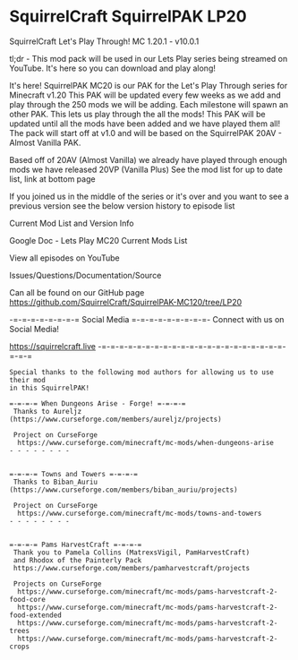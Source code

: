 # SquirrelCraft SquirrelPAK LP20

SquirrelCraft Let's Play Through! MC 1.20.1 - v10.0.1

 

tl;dr - This mod pack will be used in our Lets Play series being streamed on
YouTube. It's here so you can download and play along!

 
It's here! SquirrelPAK MC20 is our PAK for the Let's Play Through series
for Minecraft v1.20 This PAK will be updated every few weeks as we add and
play through the 250 mods we will be adding. Each milestone will spawn an
other PAK. This lets us play through the all the mods! This PAK will be
updated until all the mods have been added and we have played them all!
The pack will start off at v1.0 and will be based on the
SquirrelPAK 20AV - Almost Vanilla PAK.

 
Based off of 20AV (Almost Vanilla) we already have played through enough
mods we have released 20VP (Vanilla Plus) See the mod list for up to date
list, link at bottom page


If you joined us in the middle of the series or it's over and you want to
see a previous version see the below version history to episode list 

 
Current Mod List and Version Info

Google Doc - Lets Play MC20 Current Mods List

 
View all episodes on YouTube

 
Issues/Questions/Documentation/Source

Can all be found on our GitHub page
https://github.com/SquirrelCraft/SquirrelPAK-MC120/tree/LP20
 
 
 
-=-=-=-=-=-=-=-= Social Media =-=-=-=-=-=-=-=-=-
Connect with us on Social Media!

https://squirrelcraft.live
-=-=-=-=-=-=-=-=-=-=-=-=-=-=-=-=-=-=-=-=-=-=-=-=


```
Special thanks to the following mod authors for allowing us to use their mod
in this SquirrelPAK!

=-=-=-= When Dungeons Arise - Forge! =-=-=-=
 Thanks to Aureljz (https://www.curseforge.com/members/aureljz/projects)

 Project on CurseForge 
  https://www.curseforge.com/minecraft/mc-mods/when-dungeons-arise
- - - - - - - -


=-=-=-= Towns and Towers =-=-=-=
 Thanks to Biban_Auriu (https://www.curseforge.com/members/biban_auriu/projects)

 Project on CurseForge 
  https://www.curseforge.com/minecraft/mc-mods/towns-and-towers
- - - - - - - -


=-=-=-= Pams HarvestCraft =-=-=-=
 Thank you to Pamela Collins (MatrexsVigil, PamHarvestCraft) 
 and Rhodox of the Painterly Pack
 https://www.curseforge.com/members/pamharvestcraft/projects

 Projects on CurseForge
  https://www.curseforge.com/minecraft/mc-mods/pams-harvestcraft-2-food-core
  https://www.curseforge.com/minecraft/mc-mods/pams-harvestcraft-2-food-extended
  https://www.curseforge.com/minecraft/mc-mods/pams-harvestcraft-2-trees
  https://www.curseforge.com/minecraft/mc-mods/pams-harvestcraft-2-crops
```